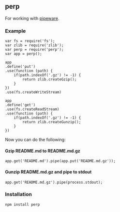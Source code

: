 ## perp
For working with [pipeware](https://github.com/lukeburns/pipeware).

### Example
```
var fs = require('fs');
var zlib = require('zlib');
var perp = require('perp');
var app = perp();

app
.define('put')
.use(function (path) {
	if(path.indexOf('.gz') != -1) {
		return zlib.createGzip();
	}
})
.use(fs.createWriteStream)

app
.define('get')
.use(fs.createReadStream)
.use(function (path) {
	if(path.indexOf('.gz') != -1) {
		return zlib.createGunzip();
	}
})
```

Now you can do the following:

#### Gzip README.md to README.md.gz
```
app.get('README.md').pipe(app.put('README.md.gz'));
```

#### Gunzip README.md.gz and pipe to stdout
```
app.get('README.md.gz').pipe(process.stdout);
```

### Installation
```
npm install perp
```